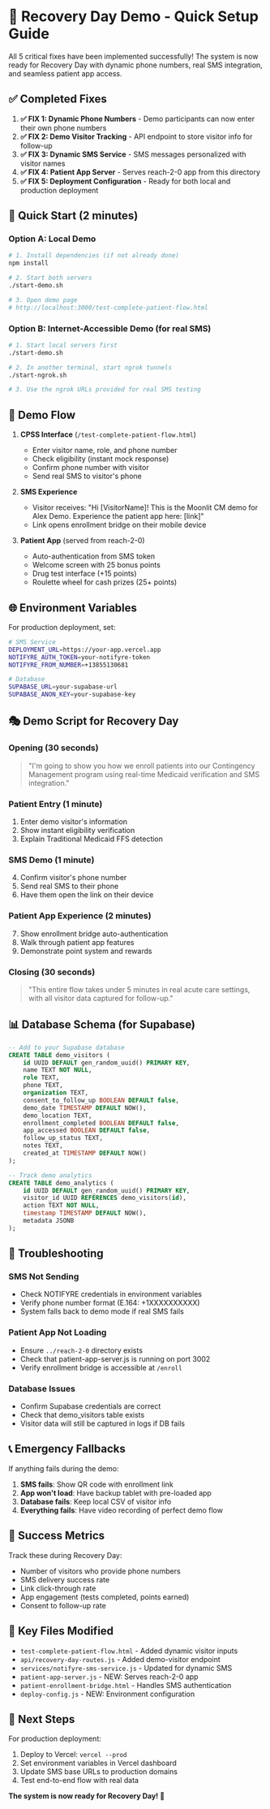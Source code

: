 # 🎯 Recovery Day Demo - Quick Setup Guide

All 5 critical fixes have been implemented successfully! The system is now ready for Recovery Day with dynamic phone numbers, real SMS integration, and seamless patient app access.

## ✅ Completed Fixes

1. **✅ FIX 1: Dynamic Phone Numbers** - Demo participants can now enter their own phone numbers
2. **✅ FIX 2: Demo Visitor Tracking** - API endpoint to store visitor info for follow-up
3. **✅ FIX 3: Dynamic SMS Service** - SMS messages personalized with visitor names
4. **✅ FIX 4: Patient App Server** - Serves reach-2-0 app from this directory
5. **✅ FIX 5: Deployment Configuration** - Ready for both local and production deployment

## 🚀 Quick Start (2 minutes)

### Option A: Local Demo
```bash
# 1. Install dependencies (if not already done)
npm install

# 2. Start both servers
./start-demo.sh

# 3. Open demo page
# http://localhost:3000/test-complete-patient-flow.html
```

### Option B: Internet-Accessible Demo (for real SMS)
```bash
# 1. Start local servers first
./start-demo.sh

# 2. In another terminal, start ngrok tunnels  
./start-ngrok.sh

# 3. Use the ngrok URLs provided for real SMS testing
```

## 📱 Demo Flow

1. **CPSS Interface** (`/test-complete-patient-flow.html`)
   - Enter visitor name, role, and phone number
   - Check eligibility (instant mock response)
   - Confirm phone number with visitor
   - Send real SMS to visitor's phone

2. **SMS Experience**
   - Visitor receives: "Hi [VisitorName]! This is the Moonlit CM demo for Alex Demo. Experience the patient app here: [link]"
   - Link opens enrollment bridge on their mobile device

3. **Patient App** (served from reach-2-0)
   - Auto-authentication from SMS token
   - Welcome screen with 25 bonus points
   - Drug test interface (+15 points)
   - Roulette wheel for cash prizes (25+ points)

## 🌐 Environment Variables

For production deployment, set:

```bash
# SMS Service
DEPLOYMENT_URL=https://your-app.vercel.app
NOTIFYRE_AUTH_TOKEN=your-notifyre-token
NOTIFYRE_FROM_NUMBER=+13855130681

# Database
SUPABASE_URL=your-supabase-url
SUPABASE_ANON_KEY=your-supabase-key
```

## 🎭 Demo Script for Recovery Day

### Opening (30 seconds)
> "I'm going to show you how we enroll patients into our Contingency Management program using real-time Medicaid verification and SMS integration."

### Patient Entry (1 minute)
1. Enter demo visitor's information
2. Show instant eligibility verification
3. Explain Traditional Medicaid FFS detection

### SMS Demo (1 minute)
4. Confirm visitor's phone number
5. Send real SMS to their phone
6. Have them open the link on their device

### Patient App Experience (2 minutes)
7. Show enrollment bridge auto-authentication
8. Walk through patient app features
9. Demonstrate point system and rewards

### Closing (30 seconds)
> "This entire flow takes under 5 minutes in real acute care settings, with all visitor data captured for follow-up."

## 📊 Database Schema (for Supabase)

```sql
-- Add to your Supabase database
CREATE TABLE demo_visitors (
    id UUID DEFAULT gen_random_uuid() PRIMARY KEY,
    name TEXT NOT NULL,
    role TEXT,
    phone TEXT,
    organization TEXT,
    consent_to_follow_up BOOLEAN DEFAULT false,
    demo_date TIMESTAMP DEFAULT NOW(),
    demo_location TEXT,
    enrollment_completed BOOLEAN DEFAULT false,
    app_accessed BOOLEAN DEFAULT false,
    follow_up_status TEXT,
    notes TEXT,
    created_at TIMESTAMP DEFAULT NOW()
);

-- Track demo analytics
CREATE TABLE demo_analytics (
    id UUID DEFAULT gen_random_uuid() PRIMARY KEY,
    visitor_id UUID REFERENCES demo_visitors(id),
    action TEXT NOT NULL,
    timestamp TIMESTAMP DEFAULT NOW(),
    metadata JSONB
);
```

## 🔧 Troubleshooting

### SMS Not Sending
- Check NOTIFYRE credentials in environment variables
- Verify phone number format (E.164: +1XXXXXXXXXX)
- System falls back to demo mode if real SMS fails

### Patient App Not Loading
- Ensure `../reach-2-0` directory exists
- Check that patient-app-server.js is running on port 3002
- Verify enrollment bridge is accessible at `/enroll`

### Database Issues
- Confirm Supabase credentials are correct
- Check that demo_visitors table exists
- Visitor data will still be captured in logs if DB fails

## 📞 Emergency Fallbacks

If anything fails during the demo:

1. **SMS fails**: Show QR code with enrollment link
2. **App won't load**: Have backup tablet with pre-loaded app
3. **Database fails**: Keep local CSV of visitor info
4. **Everything fails**: Have video recording of perfect demo flow

## 🎯 Success Metrics

Track these during Recovery Day:
- Number of visitors who provide phone numbers
- SMS delivery success rate  
- Link click-through rate
- App engagement (tests completed, points earned)
- Consent to follow-up rate

## 📁 Key Files Modified

- `test-complete-patient-flow.html` - Added dynamic visitor inputs
- `api/recovery-day-routes.js` - Added demo-visitor endpoint
- `services/notifyre-sms-service.js` - Updated for dynamic SMS
- `patient-app-server.js` - NEW: Serves reach-2-0 app
- `patient-enrollment-bridge.html` - Handles SMS authentication
- `deploy-config.js` - NEW: Environment configuration

## 🚀 Next Steps

For production deployment:
1. Deploy to Vercel: `vercel --prod`
2. Set environment variables in Vercel dashboard
3. Update SMS base URLs to production domains
4. Test end-to-end flow with real data

**The system is now ready for Recovery Day! 🎉**